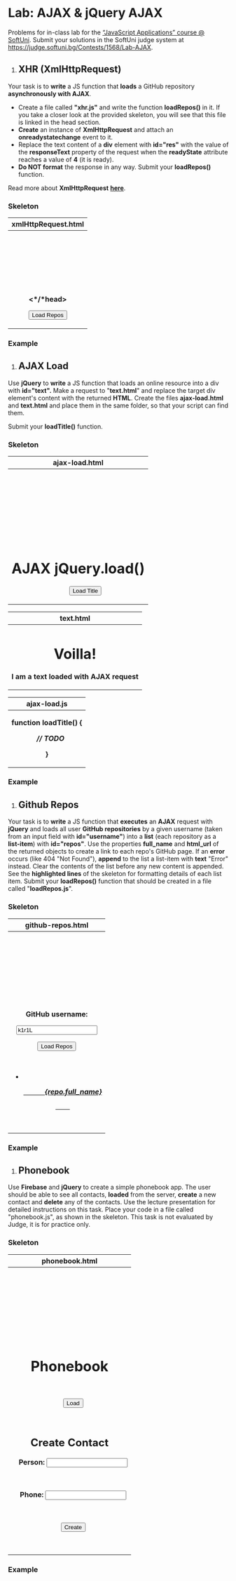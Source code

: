 ﻿# **Lab: AJAX & jQuery AJAX**
Problems for in-class lab for the [“JavaScript Applications” course @ SoftUni](https://softuni.bg/courses/js-apps). Submit your solutions in the SoftUni judge system at <https://judge.softuni.bg/Contests/1568/Lab-AJAX>.
1. ## **XHR (XmlHttpRequest)**
Your task is to **write** a JS function that **loads** a GitHub repository **asynchronously with AJAX**. 

- Create a file called **"xhr.js"** and write the function **loadRepos()** in it. If you take a closer look at the provided skeleton, you will see that this file is linked in the head section. 
- **Create** an instance of **XmlHttpRequest** and attach an **onreadystatechange** event to it.
- Replace the text content of a **div** element with **id="res"** with the value of the **responseText** property of the request when the **readyState** attribute reaches a value of **4** (it is ready). 
- **Do NOT format** the response in any way. Submit your **loadRepos()** function. 

Read more about **XmlHttpRequest** [**here**](https://developer.mozilla.org/en-US/docs/Web/API/XMLHttpRequest/open). 
### **Skeleton**

|**xmlHttpRequest.html**|
| :-: |
|<p>**<!DOCTYPE html>**</p><p>**<html lang="en">**</p><p>**<head>**</p><p>`    `**<meta charset="UTF-8">**</p><p>`    `**<title>XmlHttpRequest Example</title>**</p><p>`    `**<script src="xhr.js"></script>**</p><p>`    `**<style>**</p><p>`      `**@import url(https://fonts.googleapis.com/css?family=Open+Sans);**</p><p>`      `**body {**</p><p>`        `**font-family: "Open Sans", serif;**</p><p>`      `**}**</p><p>`      `**button {**</p><p>`        `**background-color: #4caf50;**</p><p>`        `**color: white;**</p><p>`        `**padding: 14px 20px;**</p><p>`        `**margin: 8px 0;**</p><p>`        `**border: none;**</p><p>`        `**border-radius: 4px;**</p><p>`        `**cursor: pointer;**</p><p>`      `**}**</p><p>`      `**button:hover {**</p><p>`        `**background-color: #45a049;**</p><p>`      `**}**</p><p>`    `**</style>**</p><p>**<*/*head>**</p><p>**<body>**</p><p>**<button onclick="loadRepos()">Load Repos</button>**</p><p>**<div id="res"></div>**</p><p>**</body>**</p><p>**</html>**</p>|
### **Example**

1. ## **AJAX Load**
Use **jQuery** to **write** a JS function that loads an online resource into a div with **id="text".** Make a request to "**text.html**" and replace the target div element's content with the returned **HTML**. Create the files **ajax-load.html** and **text.html** and place them in the same folder, so that your script can find them.

Submit your **loadTitle()** function.
### **Skeleton**

|**ajax-load.html**|
| :-: |
|<p>**<!DOCTYPE html>**</p><p>**<html lang="en">**</p><p>**<head>**</p><p>`    `**<meta charset="UTF-8">**</p><p>`    `**<title>AJAX Load Example</title>**</p><p>`    `**<script src="https://code.jquery.com/jquery-3.1.1.min.js"></script>**</p><p>`    `**<style>**</p><p>`      `**@import url(https://fonts.googleapis.com/css?family=Open+Sans);**</p><p>`      `**body {**</p><p>`        `**font-family: "Open Sans", serif;**</p><p>`      `**}**</p><p>`      `**button {**</p><p>`        `**background-color: #4caf50;**</p><p>`        `**color: white;**</p><p>`        `**padding: 14px 20px;**</p><p>`        `**margin: 8px 0;**</p><p>`        `**border: none;**</p><p>`        `**border-radius: 4px;**</p><p>`        `**cursor: pointer;**</p><p>`      `**}**</p><p>`      `**button:hover {**</p><p>`        `**background-color: #45a049;**</p><p>`      `**}**</p><p>`    `**</style>**</p><p>**</head>**</p><p>**<body>**</p><p>**<div id="text">**</p><p>`    `**<h1>AJAX jQuery.load()</h1>**</p><p>`    `**<button onclick="loadTitle()">Load Title</button>**</p><p>**</div>**</p><p>**</body>**</p><p>**</html>**</p>|


|**text.html**|
| :-: |
|<p>**<h1>Voilla!</h1>**</p><p>**<p>I am a text loaded with AJAX request</p>**</p>|


|**ajax-load.js**|
| :-: |
|<p>**function loadTitle() {**</p><p>`  `***// TODO***</p><p>**}**</p>|
### **Example**

1. ## **Github Repos**
Your task is to **write** a JS function that **executes** an **AJAX** request with **jQuery** and loads all user **GitHub repositories** by a given username (taken from an input field with **id="username"**) into a **list** (each repository as a **list-item**) with **id="repos"**. Use the properties **full\_name** and **html\_url** of the returned objects to create a link to each repo's GitHub page. If an **error** occurs (like 404 "Not Found"), **append** to the list a list-item with **text** "Error" instead. Clear the contents of the list before any new content is appended. See the **highlighted lines** of the skeleton for formatting details of each list item. Submit your **loadRepos()** function that should be created in a file called "**loadRepos.js**".
### **Skeleton**

|**github-repos.html**|
| :-: |
|<p>**<!DOCTYPE html>**</p><p>**<html lang="en">**</p><p>**<head>**</p><p>`    `**<meta charset="UTF-8">**</p><p>`    `**<title>GitHub Repos</title>**</p><p>`    `**<script src="https://code.jquery.com/jquery-3.1.1.min.js"></script>**</p><p>`    `**<script src="loadRepos.js"></script>**</p><p>`          `**<style>**</p><p>`      `**@import url(https://fonts.googleapis.com/css?family=Open+Sans);**</p><p>`      `**body {**</p><p>`        `**font-family: "Open Sans", serif;**</p><p>`      `**}**</p><p>`      `**button {**</p><p>`        `**background-color: #4caf50;**</p><p>`        `**color: white;**</p><p>`        `**padding: 14px 20px;**</p><p>`        `**margin: 8px 0;**</p><p>`        `**border: none;**</p><p>`        `**border-radius: 4px;**</p><p>`        `**cursor: pointer;**</p><p>`      `**}**</p><p>`      `**input[type=text] {**</p><p>`         `**padding: 12px 20px;**</p><p>`         `**margin: 8px 0;**</p><p>`         `**display: inline-block;**</p><p>`         `**border: 1px solid #ccc;**</p><p>`         `**border-radius: 4px;**</p><p>`      `**}**</p><p>`    `**</style>**</p><p>**</head>**</p><p>**<body>**</p><p>**GitHub username:**</p><p>**<input type="text" id="username" value="k1r1L" />**</p><p>**<button onclick="loadRepos()">Load Repos</button>**</p><p>**<ul id="repos">**</p><p>`  `**<li>**</p><p>`    `**<a href="*{repo.html\_url}*">**</p><p>`      `***{repo.full\_name}***</p><p>`    `**</a>**</p><p>`  `**</li>**</p><p>**</ul>**</p><p>**</body>**</p><p>**</html>**</p>|
### **Example**

1. ## **Phonebook**
Use **Firebase** and **jQuery** to create a simple phonebook app. The user should be able to see all contacts, **loaded** from the server, **create** a new contact and **delete** any of the contacts. Use the lecture presentation for detailed instructions on this task. Place your code in a file called "phonebook.js", as shown in the skeleton. This task is not evaluated by Judge, it is for practice only.
### **Skeleton**

|**phonebook.html**|
| :-: |
|<p>**<!DOCTYPE html>**</p><p>**<html lang="en">**</p><p>**<head>**</p><p>`  `**<meta charset="UTF-8">**</p><p>`  `**<title>Phonebook</title>**</p><p>`  `**<script src="https://code.jquery.com/jquery-3.1.1.min.js"></script>**</p><p>`     `**<style>**</p><p>`      `**@import url(https://fonts.googleapis.com/css?family=Open+Sans);**</p><p>`      `**body {**</p><p>`        `**font-family: "Open Sans", serif;**</p><p>`      `**}**</p><p>`      `**button {**</p><p>`        `**background-color: #4caf50;**</p><p>`        `**color: white;**</p><p>`        `**padding: 14px 20px;**</p><p>`        `**margin: 8px 0;**</p><p>`        `**border: none;**</p><p>`        `**border-radius: 4px;**</p><p>`        `**cursor: pointer;**</p><p>`      `**}**</p><p>`      `**input[type=text] {**</p><p>`         `**padding: 12px 20px;**</p><p>`         `**margin: 8px 0;**</p><p>`         `**display: inline-block;**</p><p>`         `**border: 1px solid #ccc;**</p><p>`         `**border-radius: 4px;**</p><p>`      `**}**</p><p>`    `**</style>**</p><p>**</head>**</p><p>**<body>**</p><p>`  `**<h1>Phonebook</h1>**</p><p>`  `**<ul id="phonebook"></ul>**</p><p>`  `**<button id="btnLoad">Load</button>**</p><p>`  `**<h2>Create Contact</h2>**</p><p>`  `**Person: <input type="text" id="person" />**</p><p>`  `**<br>**</p><p>`  `**Phone: <input type="text" id="phone" />**</p><p>`  `**<br>**</p><p>`  `**<button id="btnCreate">Create</button>**</p><p>`  `**<script src="phonebook.js"></script>**</p><p>**</body>**</p><p>**</html>**</p>|
### **Example**




